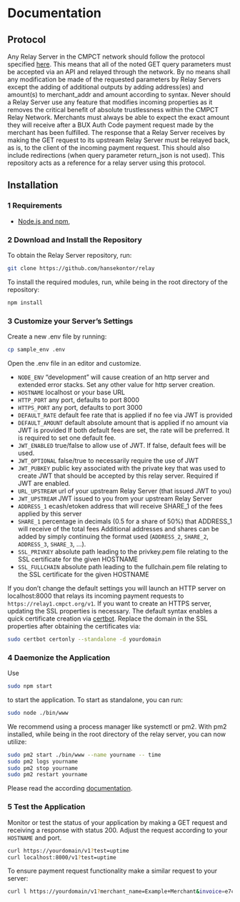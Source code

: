 # Documentation

## Protocol
Any  Relay Server in the CMPCT network should follow the protocol specified [here](https://github.com/bux-digital/documentation/blob/main/merchant-server-api.md). This means that all of the noted GET query parameters must be accepted via an API and relayed through the network. By no means shall any modification be made of the requested parameters by Relay Servers except the adding of additional outputs by adding address(es) and amount(s) to merchant_addr and amount according to syntax. Never should a Relay Server use any feature that modifies incoming properties as it removes the critical benefit of absolute trustlessness within the CMPCT Relay Network. Merchants must always be able to expect the exact amount they will receive after a BUX Auth Code payment request made by the merchant has been fulfilled. The response that a Relay Server receives by making the GET request to its upstream Relay Server must be relayed back, as is, to the client of the incoming payment request. This should also include redirections (when query parameter return_json is not used). This repository acts as a reference for a relay server using this protocol.

## Installation

### 1 Requirements
* [Node.js and npm](https://nodejs.org/en/download/),


### 2 Download and Install the Repository
To obtain the Relay Server repository, run:
```bash
git clone https://github.com/hansekontor/relay
```
To install the required modules, run, while being in the root directory of the repository:
```bash
npm install
```


### 3 Customize your Server’s Settings
Create a new .env file by running:
```bash
cp sample_env .env
```
Open the .env file in an editor and customize. 
* `NODE_ENV` “development” will cause creation of an http server and extended error stacks. Set any other value for http server creation.  
* `HOSTNAME` localhost or your base URL
* `HTTP_PORT` any port, defaults to port 8000
* `HTTPS_PORT` any port, defaults to port 3000
* `DEFAULT_RATE` default fee rate that is applied if no fee via JWT is provided
* `DEFAULT_AMOUNT` default absolute amount that is applied if no amount via JWT is provided
If both default fees are set, the rate will be preferred. It is required to set one default fee.
* `JWT_ENABLED` true/false to allow use of JWT. If false, default fees will be used.
* `JWT_OPTIONAL` false/true to necessarily require the use of JWT
* `JWT_PUBKEY` public key associated with the private key that was used to create JWT that should be accepted by this relay server. Required if JWT are enabled. 
* `URL_UPSTREAM` url of your upstream Relay Server (that issued JWT to you)
* `JWT_UPSTREAM` JWT issued to you from your upstream Relay Server
* `ADDRESS_1` ecash/etoken address that will receive SHARE_1 of the fees applied by this server
* `SHARE_1` percentage in decimals (0.5 for a share of 50%) that ADDRESS_1 will receive of the total fees
Additional addresses and shares can be added by simply continuing the format used (`ADDRESS_2`, `SHARE_2`, `ADDRESS_3`, `SHARE_3`, …). 
* `SSL_PRIVKEY` absolute path leading to the privkey.pem file relating to the SSL certificate for the given HOSTNAME
* `SSL_FULLCHAIN` absolute path leading to the fullchain.pem file relating to the SSL certificate for the given HOSTNAME

If you don’t change the default settings you will launch an HTTP server on localhost:8000 that relays its incoming payment requests to `https://relay1.cmpct.org/v1`. If you want to create an HTTPS server, updating the SSL properties is necessary. The default syntax enables a quick certificate creation via [certbot](https://certbot.eff.org/instructions). Replace the domain in the SSL properties after obtaining the certificates via: 
```bash
sudo certbot certonly --standalone -d yourdomain
```


### 4 Daemonize the Application
Use 
```bash 
sudo npm start
```
to start the application. To start as standalone, you can run: 
```bash
sudo node ./bin/www
```
We recommend using a process manager like systemctl or pm2. With pm2 installed, while being in the root directory of the relay server, you can now utilize:
```bash
sudo pm2 start ./bin/www --name yourname -- time
sudo pm2 logs yourname
sudo pm2 stop yourname
sudo pm2 restart yourname
```
Please read the according [documentation](https://pm2.keymetrics.io/docs/usage/quick-start/).


### 5 Test the Application
Monitor or test the status of your application by making a GET request and receiving a response with status 200. Adjust the request according to your `HOSTNAME` and port. 
```bash
curl https://yourdomain/v1?test=uptime
curl localhost:8000/v1?test=uptime
```

To ensure payment request functionality make a similar request to your server:
```bash
curl l https://yourdomain/v1?merchant_name=Example+Merchant&invoice=e7c7&order_key=7c&merchant_addr=etoken:qq20ufx3rr00ej96xa2egwggrj7247stxqpr85fvwe&amount=100&return_json=true
```
